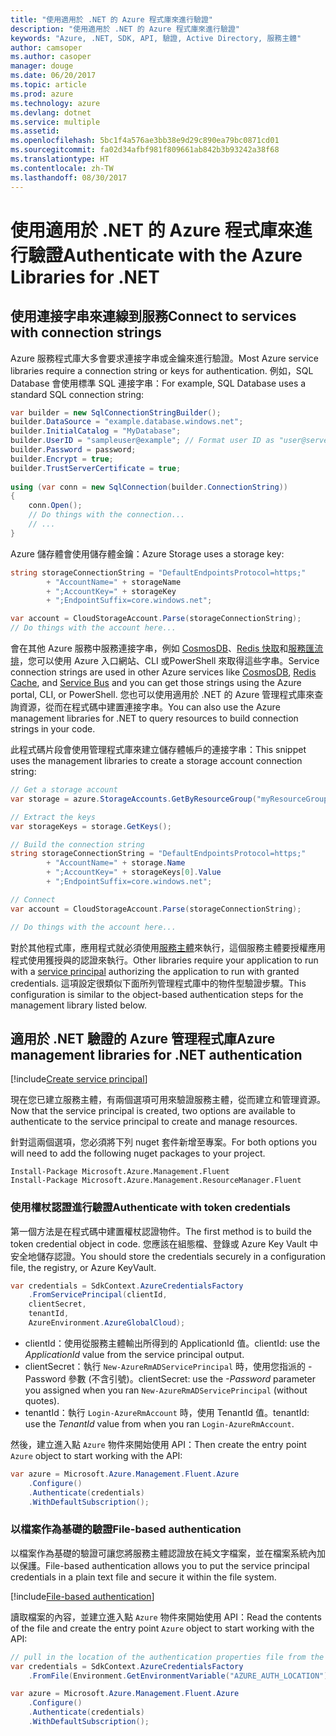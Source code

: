 ```yaml
---
title: "使用適用於 .NET 的 Azure 程式庫來進行驗證"
description: "使用適用於 .NET 的 Azure 程式庫來進行驗證"
keywords: "Azure, .NET, SDK, API, 驗證, Active Directory, 服務主體"
author: camsoper
ms.author: casoper
manager: douge
ms.date: 06/20/2017
ms.topic: article
ms.prod: azure
ms.technology: azure
ms.devlang: dotnet
ms.service: multiple
ms.assetid: 
ms.openlocfilehash: 5bc1f4a576ae3bb38e9d29c890ea79bc0871cd01
ms.sourcegitcommit: fa02d34afbf981f809661ab842b3b93242a38f68
ms.translationtype: HT
ms.contentlocale: zh-TW
ms.lasthandoff: 08/30/2017
---
```

# <a name="authenticate-with-the-azure-libraries-for-net"></a><span data-ttu-id="5d203-104">使用適用於 .NET 的 Azure 程式庫來進行驗證</span><span class="sxs-lookup"><span data-stu-id="5d203-104">Authenticate with the Azure Libraries for .NET</span></span>

## <a name="connect-to-services-with-connection-strings"></a><span data-ttu-id="5d203-105">使用連接字串來連線到服務</span><span class="sxs-lookup"><span data-stu-id="5d203-105">Connect to services with connection strings</span></span>

<span data-ttu-id="5d203-106">Azure 服務程式庫大多會要求連接字串或金鑰來進行驗證。</span><span class="sxs-lookup"><span data-stu-id="5d203-106">Most Azure service libraries require a connection string or keys for authentication.</span></span> <span data-ttu-id="5d203-107">例如，SQL Database 會使用標準 SQL 連接字串：</span><span class="sxs-lookup"><span data-stu-id="5d203-107">For example, SQL Database uses a standard SQL connection string:</span></span>

```csharp
var builder = new SqlConnectionStringBuilder();
builder.DataSource = "example.database.windows.net";
builder.InitialCatalog = "MyDatabase";
builder.UserID = "sampleuser@example"; // Format user ID as "user@server"
builder.Password = password;
builder.Encrypt = true;
builder.TrustServerCertificate = true;
                
using (var conn = new SqlConnection(builder.ConnectionString))
{
    conn.Open();
    // Do things with the connection...
    // ...
}
```

<span data-ttu-id="5d203-108">Azure 儲存體會使用儲存體金鑰：</span><span class="sxs-lookup"><span data-stu-id="5d203-108">Azure Storage uses a storage key:</span></span>

```csharp
string storageConnectionString = "DefaultEndpointsProtocol=https;"
        + "AccountName=" + storageName
        + ";AccountKey=" + storageKey
        + ";EndpointSuffix=core.windows.net";

var account = CloudStorageAccount.Parse(storageConnectionString);
// Do things with the account here...
```

<span data-ttu-id="5d203-109">會在其他 Azure 服務中服務連接字串，例如 [CosmosDB](https://docs.microsoft.com/en-us/azure/documentdb/documentdb-dotnet-application#a-nametoc395637769astep-5-wiring-up-azure-cosmos-db)、[Redis 快取](https://docs.microsoft.com/en-us/azure/redis-cache/cache-dotnet-how-to-use-azure-redis-cache)和[服務匯流排](https://docs.microsoft.com/en-us/azure/service-bus-messaging/service-bus-dotnet-get-started-with-queues)，您可以使用 Azure 入口網站、CLI 或PowerShell 來取得這些字串。</span><span class="sxs-lookup"><span data-stu-id="5d203-109">Service connection strings are used in other Azure services like [CosmosDB](https://docs.microsoft.com/en-us/azure/documentdb/documentdb-dotnet-application#a-nametoc395637769astep-5-wiring-up-azure-cosmos-db), [Redis Cache](https://docs.microsoft.com/en-us/azure/redis-cache/cache-dotnet-how-to-use-azure-redis-cache), and [Service Bus](https://docs.microsoft.com/en-us/azure/service-bus-messaging/service-bus-dotnet-get-started-with-queues) and you can get those strings using the Azure portal, CLI, or PowerShell.</span></span>  <span data-ttu-id="5d203-110">您也可以使用適用於 .NET 的 Azure 管理程式庫來查詢資源，從而在程式碼中建置連接字串。</span><span class="sxs-lookup"><span data-stu-id="5d203-110">You can also use the Azure management libraries for .NET to query resources to build connection strings in your code.</span></span> 

<span data-ttu-id="5d203-111">此程式碼片段會使用管理程式庫來建立儲存體帳戶的連接字串：</span><span class="sxs-lookup"><span data-stu-id="5d203-111">This snippet uses the management libraries to create a storage account connection string:</span></span>

```csharp
// Get a storage account
var storage = azure.StorageAccounts.GetByResourceGroup("myResourceGroup", "myStorageAccount");

// Extract the keys
var storageKeys = storage.GetKeys();

// Build the connection string
string storageConnectionString = "DefaultEndpointsProtocol=https;"
        + "AccountName=" + storage.Name
        + ";AccountKey=" + storageKeys[0].Value
        + ";EndpointSuffix=core.windows.net";

// Connect
var account = CloudStorageAccount.Parse(storageConnectionString);

// Do things with the account here...
```

<span data-ttu-id="5d203-112">對於其他程式庫，應用程式就必須使用[服務主體](https://docs.microsoft.com/azure/active-directory/develop/active-directory-application-objects)來執行，這個服務主體要授權應用程式使用獲授與的認證來執行。</span><span class="sxs-lookup"><span data-stu-id="5d203-112">Other libraries require your application to run with a [service principal](https://docs.microsoft.com/azure/active-directory/develop/active-directory-application-objects) authorizing the application to run with granted credentials.</span></span> <span data-ttu-id="5d203-113">這項設定很類似下面所列管理程式庫中的物件型驗證步驟。</span><span class="sxs-lookup"><span data-stu-id="5d203-113">This configuration is similar to the object-based authentication steps for the management library listed below.</span></span>

## <span data-ttu-id="5d203-114"><a name="mgmt-auth"></a>適用於 .NET 驗證的 Azure 管理程式庫</span><span class="sxs-lookup"><span data-stu-id="5d203-114"><a name="mgmt-auth"></a>Azure management libraries for .NET authentication</span></span>

[!include[Create service principal](includes/create-sp.md)]

<span data-ttu-id="5d203-115">現在您已建立服務主體，有兩個選項可用來驗證服務主體，從而建立和管理資源。</span><span class="sxs-lookup"><span data-stu-id="5d203-115">Now that the service principal is created, two options are available to authenticate to the service principal to create and manage resources.</span></span>

<span data-ttu-id="5d203-116">針對這兩個選項，您必須將下列 nuget 套件新增至專案。</span><span class="sxs-lookup"><span data-stu-id="5d203-116">For both options you will need to add the following nuget packages to your project.</span></span>

```
Install-Package Microsoft.Azure.Management.Fluent
Install-Package Microsoft.Azure.Management.ResourceManager.Fluent
```

### <a name="authenticate-with-token-credentials"></a><span data-ttu-id="5d203-117">使用權杖認證進行驗證</span><span class="sxs-lookup"><span data-stu-id="5d203-117">Authenticate with token credentials</span></span>

<span data-ttu-id="5d203-118">第一個方法是在程式碼中建置權杖認證物件。</span><span class="sxs-lookup"><span data-stu-id="5d203-118">The first method is to build the token credential object in code.</span></span>  <span data-ttu-id="5d203-119">您應該在組態檔、登錄或 Azure Key Vault 中安全地儲存認證。</span><span class="sxs-lookup"><span data-stu-id="5d203-119">You should store the credentials securely in a configuration file, the registry, or Azure KeyVault.</span></span>

```csharp
var credentials = SdkContext.AzureCredentialsFactory
    .FromServicePrincipal(clientId,
    clientSecret,
    tenantId, 
    AzureEnvironment.AzureGlobalCloud);
```

- <span data-ttu-id="5d203-120">clientId：使用從服務主體輸出所得到的 ApplicationId 值。</span><span class="sxs-lookup"><span data-stu-id="5d203-120">clientId: use the *ApplicationId* value from the service principal output.</span></span>
- <span data-ttu-id="5d203-121">clientSecret：執行 `New-AzureRmADServicePrincipal` 時，使用您指派的 -Password 參數 (不含引號)。</span><span class="sxs-lookup"><span data-stu-id="5d203-121">clientSecret: use the *-Password* parameter you assigned when you ran `New-AzureRmADServicePrincipal` (without quotes).</span></span>
- <span data-ttu-id="5d203-122">tenantId：執行 `Login-AzureRmAccount` 時，使用 TenantId 值。</span><span class="sxs-lookup"><span data-stu-id="5d203-122">tenantId: use the *TenantId* value from when you ran `Login-AzureRmAccount`.</span></span>

<span data-ttu-id="5d203-123">然後，建立進入點 `Azure` 物件來開始使用 API：</span><span class="sxs-lookup"><span data-stu-id="5d203-123">Then create the entry point `Azure` object to start working with the API:</span></span>

```csharp
var azure = Microsoft.Azure.Management.Fluent.Azure
    .Configure()
    .Authenticate(credentials)
    .WithDefaultSubscription();
```

### <span data-ttu-id="5d203-124"><a name="mgmt-file"></a>以檔案作為基礎的驗證</span><span class="sxs-lookup"><span data-stu-id="5d203-124"><a name="mgmt-file"></a>File-based authentication</span></span>

<span data-ttu-id="5d203-125">以檔案作為基礎的驗證可讓您將服務主體認證放在純文字檔案，並在檔案系統內加以保護。</span><span class="sxs-lookup"><span data-stu-id="5d203-125">File-based authentication allows you to put the service principal credentials in a plain text file and secure it within the file system.</span></span>

[!include[File-based authentication](includes/file-based-auth.md)]

<span data-ttu-id="5d203-126">讀取檔案的內容，並建立進入點 `Azure` 物件來開始使用 API：</span><span class="sxs-lookup"><span data-stu-id="5d203-126">Read the contents of the file and create the entry point `Azure` object to start working with the API:</span></span>

```csharp
// pull in the location of the authentication properties file from the environment 
var credentials = SdkContext.AzureCredentialsFactory
    .FromFile(Environment.GetEnvironmentVariable("AZURE_AUTH_LOCATION"));

var azure = Microsoft.Azure.Management.Fluent.Azure
    .Configure()
    .Authenticate(credentials)
    .WithDefaultSubscription();
```
